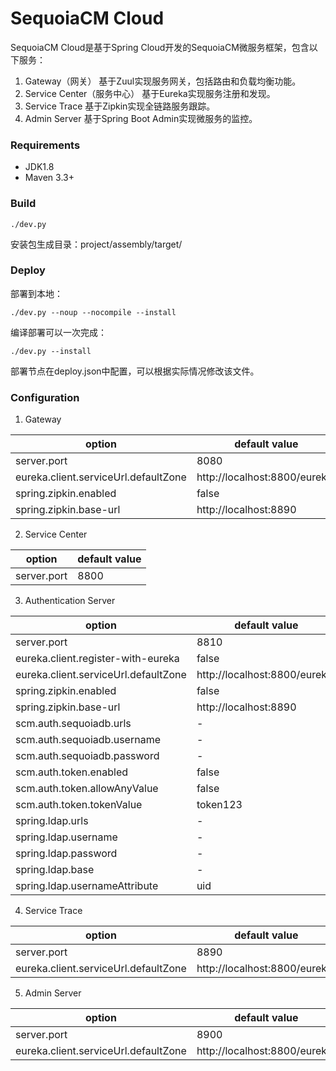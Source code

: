 SequoiaCM Cloud
===============

SequoiaCM Cloud是基于Spring Cloud开发的SequoiaCM微服务框架，包含以下服务：
1. Gateway（网关）
   基于Zuul实现服务网关，包括路由和负载均衡功能。
2. Service Center（服务中心）
   基于Eureka实现服务注册和发现。
3. Service Trace
   基于Zipkin实现全链路服务跟踪。
4. Admin Server
   基于Spring Boot Admin实现微服务的监控。

### Requirements ###

* JDK1.8
* Maven 3.3+

### Build ###

```
./dev.py
```

安装包生成目录：project/assembly/target/

### Deploy ###

部署到本地：

```
./dev.py --noup --nocompile --install
```

编译部署可以一次完成：
```
./dev.py --install
```

部署节点在deploy.json中配置，可以根据实际情况修改该文件。

### Configuration ###

1. Gateway

| option | default value |
| ------ | ------------- |
| server.port | 8080 |
| eureka.client.serviceUrl.defaultZone | http://localhost:8800/eureka/ |
| spring.zipkin.enabled | false |
| spring.zipkin.base-url | http://localhost:8890 |

2. Service Center

| option | default value |
| ------ | ------------- |
| server.port | 8800 |

3. Authentication Server

| option | default value |
| ------ | ------------- |
| server.port | 8810 |
| eureka.client.register-with-eureka | false |
| eureka.client.serviceUrl.defaultZone | http://localhost:8800/eureka/ |
| spring.zipkin.enabled | false |
| spring.zipkin.base-url | http://localhost:8890 |
| scm.auth.sequoiadb.urls | - |
| scm.auth.sequoiadb.username | - |
| scm.auth.sequoiadb.password | - |
| scm.auth.token.enabled | false |
| scm.auth.token.allowAnyValue | false |
| scm.auth.token.tokenValue | token123 |
| spring.ldap.urls | - |
| spring.ldap.username | - |
| spring.ldap.password | - |
| spring.ldap.base | - |
| spring.ldap.usernameAttribute | uid |

4. Service Trace

| option | default value |
| ------ | ------------- |
| server.port | 8890 |
| eureka.client.serviceUrl.defaultZone | http://localhost:8800/eureka/ |

5. Admin Server

| option | default value |
| ------ | ------------- |
| server.port | 8900 |
| eureka.client.serviceUrl.defaultZone | http://localhost:8800/eureka/ |
